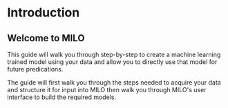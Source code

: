 # Introduction

## Welcome to MILO

This guide will walk you through step-by-step to create a machine learning trained model using your data and allow you to directly use that model for future predications.

The guide will first walk you through the steps needed to acquire your data and structure it for input into MILO then walk you through MILO's user interface to build the required models.
